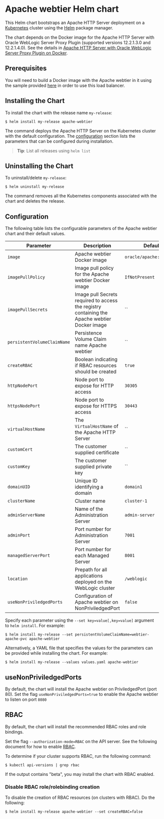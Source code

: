 # Apache webtier Helm chart

This Helm chart bootstraps an Apache HTTP Server deployment on a [Kubernetes](http://kubernetes.io) cluster using the [Helm](https://helm.sh) package manager.

The chart depends on the Docker image for the Apache HTTP Server with Oracle WebLogic Server Proxy Plugin (supported versions 12.2.1.3.0 and 12.2.1.4.0). See the details in [Apache HTTP Server with Oracle WebLogic Server Proxy Plugin on Docker](https://github.com/oracle/docker-images/tree/master/OracleWebLogic/samples/12213-webtier-apache).

## Prerequisites

You will need to build a Docker image with the Apache webtier in it using the sample provided [here](https://github.com/oracle/docker-images/tree/master/OracleWebLogic/samples/12213-webtier-apache)
in order to use this load balancer.

## Installing the Chart
To install the chart with the release name `my-release`:
```shell
$ helm install my-release apache-webtier
```
The command deploys the Apache HTTP Server on the Kubernetes cluster with the default configuration. The [configuration](#configuration) section lists the parameters that can be configured during installation.

> **Tip**: List all releases using `helm list`

## Uninstalling the Chart

To uninstall/delete `my-release`:

```shell
$ helm uninstall my-release
```

The command removes all the Kubernetes components associated with the chart and deletes the release.

## Configuration

The following table lists the configurable parameters of the Apache webtier chart and their default values.


| Parameter                          | Description                                                   | Default               |
| -----------------------------------| ------------------------------------------------------------- | ----------------------|
| `image`                            | Apache webtier Docker image                                   | `oracle/apache:12.2.1.3` |
| `imagePullPolicy`                  | Image pull policy for the Apache webtier Docker image         | `IfNotPresent`        |
| `imagePullSecrets`                 | Image pull Secrets required to access the registry containing the Apache webtier Docker image| ``|
| `persistentVolumeClaimName`        | Persistence Volume Claim name Apache webtier                  | ``                    |
| `createRBAC`                       | Boolean indicating if RBAC resources should be created        | `true`                |
| `httpNodePort`                     | Node port to expose for HTTP access                           | `30305`               |
| `httpsNodePort`                    | Node port to expose for HTTPS access                          | `30443`               |
| `virtualHostName`                  | The `VirtualHostName` of the Apache HTTP Server               | ``                    |
| `customCert`                       | The customer supplied certificate                             | ``                    |
| `customKey`                        | The customer supplied private key                             | ``                    |
| `domainUID`                        | Unique ID identifying a domain                                | `domain1`             |
| `clusterName`                      | Cluster name                                                  | `cluster-1`           |
| `adminServerName`                  | Name of the Administration Server                             | `admin-server`        |
| `adminPort`                        | Port number for Administration Server                         | `7001`                |
| `managedServerPort`                | Port number for each Managed Server                           | `8001`                |
| `location`                         | Prepath for all applications deployed on the WebLogic cluster | `/weblogic`           |
| `useNonPriviledgedPorts`           | Configuration of Apache webtier on NonPriviledgedPort         | `false`               |


Specify each parameter using the `--set key=value[,key=value]` argument to `helm install`. For example:

```shell
$ helm install my-release --set persistentVolumeClaimName=webtier-apache-pvc apache-webtier
```

Alternatively, a YAML file that specifies the values for the parameters can be provided while
installing the chart. For example:

```shell
$ helm install my-release --values values.yaml apache-webtier
```
## useNonPriviledgedPorts
By default, the chart will install the Apache webtier on PriviledgedPort (port 80). Set the flag `useNonPriviledgedPorts=true` to enable the Apache webtier to listen on port `8080`


## RBAC
By default, the chart will install the recommended RBAC roles and role bindings.

Set the flag `--authorization-mode=RBAC` on the API server. See the following document for how to enable [RBAC](https://kubernetes.io/docs/reference/access-authn-authz/rbac/).

To determine if your cluster supports RBAC, run the following command:

```shell
$ kubectl api-versions | grep rbac
```

If the output contains "beta", you may install the chart with RBAC enabled.

### Disable RBAC role/rolebinding creation

To disable the creation of RBAC resources (on clusters with RBAC). Do the following:

```shell
$ helm install my-release apache-webtier --set createRBAC=false
```
